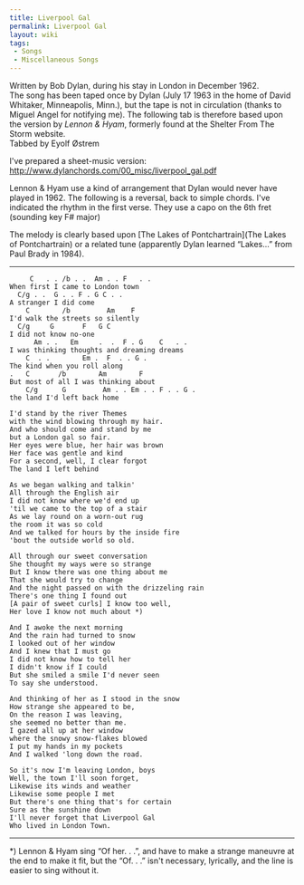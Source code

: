 ```yaml
---
title: Liverpool Gal
permalink: Liverpool Gal
layout: wiki
tags:
 - Songs
 - Miscellaneous Songs
---
```


Written by Bob Dylan, during his stay in London in December 1962.  
The song has been taped once by Dylan (July 17 1963 in the home of David
Whitaker, Minneapolis, Minn.), but the tape is not in circulation
(thanks to Miguel Angel for notifying me). The following tab is
therefore based upon the version by *Lennon & Hyam*, formerly found at
the Shelter From The Storm website.  
 Tabbed by Eyolf Østrem

I've prepared a sheet-music version:
[<http://www.dylanchords.com/00_misc/liverpool_gal.pdf>](http://www.dylanchords.com/00_misc/liverpool_gal.pdf)

Lennon & Hyam use a kind of arrangement that Dylan would never have
played in 1962. The following is a reversal, back to simple chords. I've
indicated the rhythm in the first verse. They use a capo on the 6th fret
(sounding key F\# major)

The melody is clearly based upon [The Lakes of
Pontchartrain](The Lakes of Pontchartrain) or a related tune
(apparently Dylan learned “Lakes...” from Paul Brady in 1984).

* * * * *

         C   . . /b . .  Am . . F   . .
    When first I came to London town
      C/g . .  G . . F . G C . .
    A stranger I did come
        C        /b         Am    F
    I'd walk the streets so silently
      C/g     G       F   G C
    I did not know no-one
          Am . .   Em     .  .  F . G    C   . .
    I was thinking thoughts and dreaming dreams
        C  . .        Em .  F  . . G .
    The kind when you roll along
    .   C       /b        Am        F
    But most of all I was thinking about
        C/g      G         Am . . Em . . F . . G .
    the land I'd left back home

    I'd stand by the river Themes
    with the wind blowing through my hair.
    And who should come and stand by me
    but a London gal so fair.
    Her eyes were blue, her hair was brown
    Her face was gentle and kind
    For a second, well, I clear forgot
    The land I left behind

    As we began walking and talkin'
    All through the English air
    I did not know where we'd end up
    'til we came to the top of a stair
    As we lay round on a worn-out rug
    the room it was so cold
    And we talked for hours by the inside fire
    'bout the outside world so old.

    All through our sweet conversation
    She thought my ways were so strange
    But I know there was one thing about me
    That she would try to change
    And the night passed on with the drizzeling rain
    There's one thing I found out
    [A pair of sweet curls] I know too well,
    Her love I know not much about *)

    And I awoke the next morning
    And the rain had turned to snow
    I looked out of her window
    And I knew that I must go
    I did not know how to tell her
    I didn't know if I could
    But she smiled a smile I'd never seen
    To say she understood.

    And thinking of her as I stood in the snow
    How strange she appeared to be,
    On the reason I was leaving,
    she seemed no better than me.
    I gazed all up at her window
    where the snowy snow-flakes blowed
    I put my hands in my pockets
    And I walked 'long down the road.

    So it's now I'm leaving London, boys
    Well, the town I'll soon forget,
    Likewise its winds and weather
    Likewise some people I met
    But there's one thing that's for certain
    Sure as the sunshine down
    I'll never forget that Liverpool Gal
    Who lived in London Town.

* * * * *

\*) Lennon & Hyam sing “Of her. . .”, and have to make a strange
maneuvre at the end to make it fit, but the “Of. . .” isn't necessary,
lyrically, and the line is easier to sing without it.
